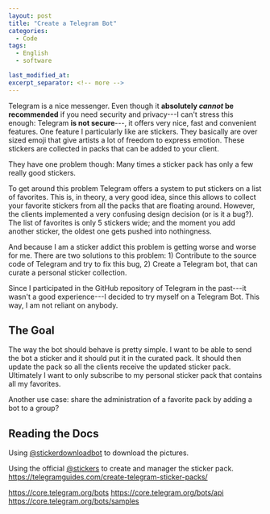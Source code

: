 ```yaml
---
layout: post
title: "Create a Telegram Bot"
categories:
  - Code
tags:
  - English
  - software

last_modified_at:
excerpt_separator: <!-- more -->
---
```


Telegram is a nice messenger. Even though it **absolutely _cannot_ be recommended** if you need security and privacy---I can't stress this enough: Telegram **is not secure**---, it offers very nice, fast and convenient features. One feature I particularly like are stickers. They basically are over sized emoji that give artists a lot of freedom to express emotion. These stickers are collected in packs that can be added to your client.

They have one problem though: Many times a sticker pack has only a few really good stickers.

To get around this problem Telegram offers a system to put stickers on a list of favorites. This is, in theory, a very good idea, since this allows to collect your favorite stickers from all the packs that are floating around. However, the clients implemented a very confusing design decision (or is it a bug?). The list of favorites is only 5 stickers wide; and the moment you add another sticker, the oldest one gets pushed into nothingness.

And because I am a sticker addict this problem is getting worse and worse for me. There are two solutions to this problem: 1) Contribute to the source code of Telegram and try to fix this bug, 2) Create a Telegram bot, that can curate a personal sticker collection.

Since I participated in the GitHub repository of Telegram in the past---it wasn't a good experience---I decided to try myself on a Telegram Bot. This way, I am not reliant on anybody.

<!-- more -->

## The Goal

The way the bot should behave is pretty simple. I want to be able to send the bot a sticker and it should put it in the curated pack. It should then update the pack so all the clients receive the updated sticker pack. Ultimately I want to only subscribe to my personal sticker pack that contains all my favorites.

Another use case: share the administration of a favorite pack by adding a bot to a group?

## Reading the Docs

Using [@stickerdownloadbot](https://telegram.me/stickerdownloadbot) to download the pictures.

Using the official [@stickers](https://telegram.me/stickers) to create and manager the sticker pack.
https://telegramguides.com/create-telegram-sticker-packs/


https://core.telegram.org/bots
https://core.telegram.org/bots/api
https://core.telegram.org/bots/samples